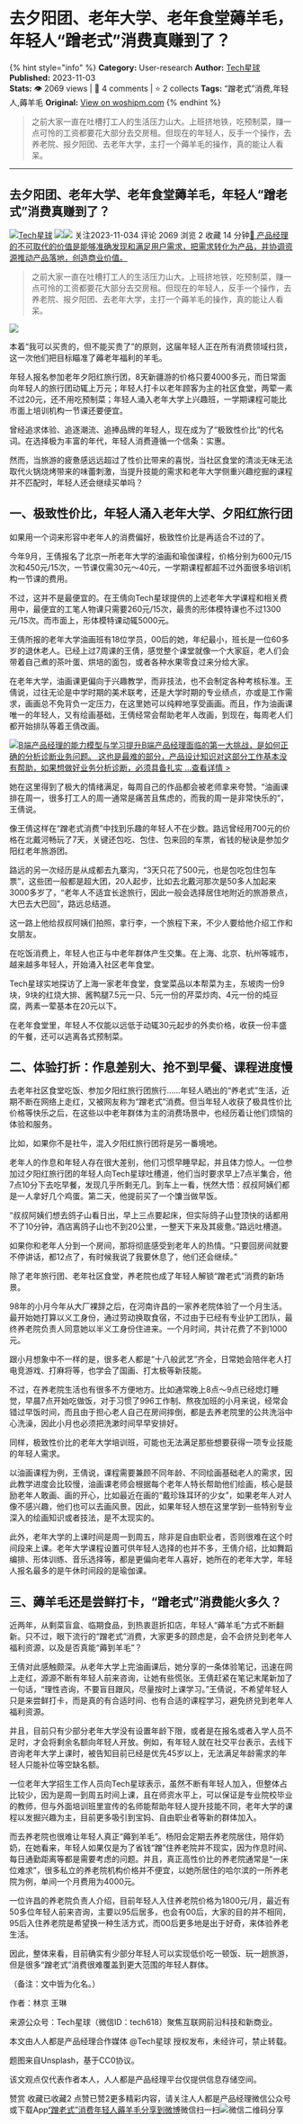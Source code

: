 # 去夕阳团、老年大学、老年食堂薅羊毛，年轻人“蹭老式”消费真赚到了？
{% hint style="info" %}
**Category:** User-research
**Author:** [Tech星球](https://www.woshipm.com/u/877709)
**Published:** 2023-11-03  
**Stats:** 👁️ 2069 views | 💬 4 comments | ⭐ 2 collects
**Tags:** “蹭老式”消费,年轻人,薅羊毛
**Original:** [View on woshipm.com](https://www.woshipm.com/user-research/5934024.html)
{% endhint %}
> 之前大家一直在吐槽打工人的生活压力山大。上班挤地铁，吃预制菜，赚一点可怜的工资都要花大部分去交房租。但现在的年轻人，反手一个操作，去养老院、报夕阳团、去老年大学，主打一个薅羊毛的操作，真的能让人看呆。

---

## 去夕阳团、老年大学、老年食堂薅羊毛，年轻人“蹭老式”消费真赚到了？

[![](https://image.woshipm.com/wp-files/2019/08/zcNGincDWsV6RgnzUtHU.jpg!/both/72x72)](https://www.woshipm.com/u/877709)[Tech星球](https://www.woshipm.com/u/877709) ![](https://static.woshipm.com/tag/1122_1@2x.png)![](https://static.woshipm.com/tag/2104_1@2x.png) 关注2023-11-034 评论 2069 浏览 2 收藏 14 分钟[🔗 产品经理的不可取代的价值是能够准确发现和满足用户需求，把需求转化为产品，并协调资源推动产品落地，创造商业价值。](https://ke.qidianla.com/courses/90pm)

> 之前大家一直在吐槽打工人的生活压力山大。上班挤地铁，吃预制菜，赚一点可怜的工资都要花大部分去交房租。但现在的年轻人，反手一个操作，去养老院、报夕阳团、去老年大学，主打一个薅羊毛的操作，真的能让人看呆。

![](https://image.woshipm.com/2023/09/21/c69c3d86-5877-11ee-b499-00163e142b65.jpg)

本着“我可以买贵的，但不能买贵了”的原则，这届年轻人正在所有消费领域扫货，这一次他们把目标瞄准了薅老年福利的羊毛。

年轻人报名参加老年夕阳红旅行团，8天新疆游的价格只要4000多元，而日常面向年轻人的旅行团动辄上万元；年轻人打卡以老年顾客为主的社区食堂，两荤一素不过20元，还不用吃预制菜；年轻人涌入老年大学上兴趣班，一学期课程可能比市面上培训机构一节课还要便宜。

曾经追求体验、追逐潮流、追捧品牌的年轻人，现在成为了“极致性价比”的代名词。在选择极为丰富的年代，年轻人消费遵循一个信条：实惠。

然而，当旅游的疲惫感远远超过了性价比带来的喜悦，当社区食堂的清淡无味无法取代火锅烧烤带来的味蕾刺激，当提升技能的需求和老年大学侧重兴趣挖掘的课程并不匹配时，年轻人还会继续买单吗？

## 一、极致性价比，年轻人涌入老年大学、夕阳红旅行团

如果用一个词来形容中老年人的消费偏好，极致性价比是再适合不过的了。

今年9月，王倩报名了北京一所老年大学的油画和瑜伽课程，价格分别为600元/15次和450元/15次，一节课仅需30元～40元，一学期课程都超不过外面很多培训机构一节课的费用。

不过，这并不是最便宜的。在王倩向Tech星球提供的上述老年大学课程和相关费用中，最便宜的工笔人物课只需要260元/15次，最贵的形体模特课也不过1300元/15次。而市面上，形体模特课动辄5000元。

王倩所报的老年大学油画班有18位学员，00后的她，年纪最小，班长是一位60多岁的退休老人。已经上过7周课的王倩，感觉整个课堂就像一个大家庭，老人们会带着自己煮的茶叶蛋、烘培的面包，或者各种水果零食过来分给大家。

在老年大学，油画课更偏向于兴趣教学，而非技法，也不会制定各种考核标准。王倩说，过往无论是中学时期的美术联考，还是大学时期的专业绩点，亦或是工作需求，画画总不免背负一定压力，在这里她可以纯粹地享受画画。而且，作为油画课唯一的年轻人，又有绘画基础，王倩经常会帮助老年人改画，到现在，每周老人们都开始排队等着王倩改画。

[![](https://image.woshipm.com/2023/08/02/1554eea8-30e3-11ee-88e7-00163e0b5ff3.png)B端产品经理的能力模型与学习提升B端产品经理面临的第一大挑战，是如何正确的分析诊断业务问题。 这也是最难的部分，产品设计知识对这部分工作基本没有帮助，如果想做好业务分析诊断，必须具备扎实 ...查看详情 >](https://ke.qidianla.com/courses/bcpm)

她在这里得到了极大的情绪满足，每周自己的作品都会被老师拿来夸赞。“油画课排在周一，很多打工人的周一通常是痛苦且焦虑的，而我的周一是非常快乐的”，王倩说。

像王倩这样在“蹭老式消费”中找到乐趣的年轻人不在少数。路远曾经用700元的价格在北戴河畅玩了7天，关键还包吃、包住、包来回的车票，省钱的秘诀是参加夕阳红老年旅游团。

路远的另一次经历是从成都去九寨沟，“3天只花了500元，也是包吃包住包车票”，这些团一般都是超大团，20人起步，比如去北戴河那次是50多人加起来3000多岁了，“老年人不适宜长途旅行，因此一般会选择居住地附近的旅游景点，大巴去大巴回”，路远总结道。

这一路上他给叔叔阿姨们拍照，拿行李，一个旅程下来，不少人要给他介绍工作和女朋友。

在吃饭消费上，年轻人也正与中老年群体产生交集。在上海、北京、杭州等城市，越来越多年轻人，开始涌入社区老年食堂。

Tech星球实地探访了上海一家老年食堂，食堂菜品以本帮菜为主，东坡肉一份9块，9块的红烧大排、酱鸭腿7.5元一只、5元一份的芹菜炒肉、4元一份的炖豆腐，两素一荤基本在20元以下。

在老年食堂里，年轻人不仅能以远低于动辄30元起步的外卖价格，收获一份丰盛的午餐，还可以逃离各式预制菜。

## 二、体验打折：作息差别大、抢不到早餐、课程进度慢

去老年社区食堂吃饭、参加夕阳红旅行团旅行……年轻人晒出的“养老式”生活，近期不断在网络上走红，又被网友称为“蹭老式”消费。但当年轻人收获了极具性价比价格等快乐之后，在这些以中老年群体为主的消费场景中，也经历着让他们烦恼的体验和服务。

比如，如果你不是社牛，混入夕阳红旅行团将是另一番境地。

老年人的作息和年轻人存在很大差别，他们习惯早睡早起，并且体力惊人。一位参加过夕阳红旅行团的年轻人向Tech星球吐槽道，他们当时要求早上7点半集合，他7点10分下去吃早餐，发现几乎所剩无几。到车上一看，恍然大悟：叔叔阿姨们都是一人拿好几个鸡蛋。第二天，他提前买了一个馕当做早饭。

“叔叔阿姨们想去鸽子山看日出，早上三点要起床，但实际鸽子山登顶快的话都用不了10分钟，酒店离鸽子山也不到20公里，一整天下来及其疲惫。”路远吐槽道。

如果你和老年人分到一个房间，那将彻底感受到老年人的热情。“只要回房间就要不停讲话，都12点了，有时候我说了我要休息了，他们还会继续。”

除了老年旅行团、老年社区食堂，养老院也成了年轻人解锁“蹭老式”消费的新场景。

98年的小月今年从大厂裸辞之后，在河南许昌的一家养老院体验了一个月生活。最开始她打算以义工身份，通过劳动换取食宿，不过由于已经有专业护工团队，最终养老院负责人同意她以半义工身份住进来。一个月时间，共计花费了不到1000元。

跟小月想象中不一样的是，很多老人都是“十八般武艺”齐全，日常她会陪伴老人打电竞游戏、打麻将等，也学会了国画、打太极等新技能。

不过，在养老院生活也有很多不方便地方。比如通常晚上8点～9点已经熄灯睡觉，早晨7点开始吃做饭，对于习惯了996工作制、熬夜加班的小月来说，经常会错过早饭时间，而且由于担心老人自己在房间摔倒，都是去养老院里的公共洗浴中心洗澡，因此小月也必须把洗漱时间早早安排好。

同样，极致性价比的老年大学培训班，可能也无法满足那些想要获得一项专业技能的年轻人需求。

以油画课程为例，王倩说，课程需要兼顾不同年龄、不同绘画基础老人的需求，因此教学进度会比较慢，油画课老师会根据每个老年人特长帮助他们绘画，核心是鼓励老年人敢画、画的开心，比如最近在画的“戴珍珠耳环的少女”，如果老年人对人像不感兴趣，他们也可以去画风景。因此，如果年轻人想在这里学到一些特别专业深入的绘画知识或者技法，是不太现实的。

此外，老年大学的上课时间是周一到周五，除非是自由职业者，否则很难在这个时间段来上课。老年大学课程设置可供年轻人选择的也并不多，王倩介绍，比如舞蹈编排、形体训练、音乐选择等，都是更偏向老年人喜好，她所在的老年大学，年轻人报名最多的是午休时间段的是瑜伽课。

## 三、薅羊毛还是尝鲜打卡，“蹭老式”消费能火多久？

近两年，从剩菜盲盒、临期食品，到热衷逛折扣店，年轻人“薅羊毛”方式不断翻新。只不过，眼下流行的“蹭老式”消费，大家更多的顾虑是，会不会挤兑到老年人福利资源，以及是否真能“薅到羊毛”？

王倩对此感触颇深。从老年大学上完油画课后，她分享的一条体验笔记，迅速在网上走红，源源不断有年轻人前来咨询，让她有些慌张。王倩赶紧在笔记末尾新加了一句话，“理性咨询，不要盲目跟风，尽量按时上课学习。”王倩说，不希望年轻人只是来尝鲜打卡，而是真的有合适时间、也有合适的课程学习，避免挤兑到老年人福利资源。

并且，目前只有少部分老年大学没有设置年龄下限，或者是在报名或者入学人员不足时，才会将剩余名额向年轻人开放。例如，有年轻人就在社交平台表示，去线下咨询老年大学上课时，被告知目前已经是优先45岁以上，无法满足年龄需求的年轻人只能补位等空缺名额。

一位老年大学招生工作人员向Tech星球表示，虽然不断有年轻人加入，但整体占比较少，因为是周一到周五时间上课，且在师资水平上，可以保证是专业院校毕业的教师，但与外面培训班里宣传的名师能帮助年轻人提升技能不同，老年大学的课程以发掘兴趣为主，目前更多吸引到宝妈、自由职业者等新的群体加入。

而去养老院也很难让年轻人真正“薅到羊毛”。杨阳会定期去养老院居住，陪伴奶奶，在她看来，年轻人如果仅是为了省钱“蹭”住养老院并不现实，因为作息时间、每日通勤距离等都是需要考虑的问题。并且，真正高性价比的养老院通常是“一床位难求”，很多私立的养老院机构价格并不便宜，以她所居住的哈尔滨的一所养老院为例，单间一个月费用为4000元。

一位许昌的养老院负责人介绍，目前年轻人入住养老院价格为1800元/月，最近有50多位年轻人前来咨询，主要以95后居多，也会有00后，大家的目的并不相同，95后入住养老院是希望换一种生活方式，而00后更多地是出于好奇，来体验养老生活。

因此，整体来看，目前确实有少部分年轻人可以实现低价吃一顿饭、玩一趟旅游，但是很多“蹭老式”消费很难覆盖到更大范围的年轻人群体。

（备注：文中皆为化名。）

作者：林京 王琳

来源公众号：Tech星球（微信ID：tech618）聚焦互联网前沿科技和新商业。

本文由人人都是产品经理合作媒体 @Tech星球 授权发布，未经许可，禁止转载。

题图来自Unsplash，基于CC0协议。

该文观点仅代表作者本人，人人都是产品经理平台仅提供信息存储空间。

赞赏 收藏已收藏2 点赞已赞2更多精彩内容，请关注人人都是产品经理微信公众号或下载App[“蹭老式”消费](https://www.woshipm.com/tag/%e8%b9%ad%e8%80%81%e5%bc%8f%e6%b6%88%e8%b4%b9)[年轻人](https://www.woshipm.com/tag/%e5%b9%b4%e8%bd%bb%e4%ba%ba)[薅羊毛](https://www.woshipm.com/tag/%e8%96%85%e7%be%8a%e6%af%9b)[分享到微博](https://service.weibo.com/share/share.php?appkey=2775287854&title=去夕阳团、老年大学、老年食堂薅羊毛，年轻人“蹭老式”消费真赚到了？&url=https://www.woshipm.com/user-research/5934024.html&pic=https://image.woshipm.com/2023/09/21/c69c3d86-5877-11ee-b499-00163e142b65.jpg)微信扫一扫![微信二维码](https://api.pwmqr.com/qrcode/create/?url=https://www.woshipm.com/user-research/5934024.html)分享
